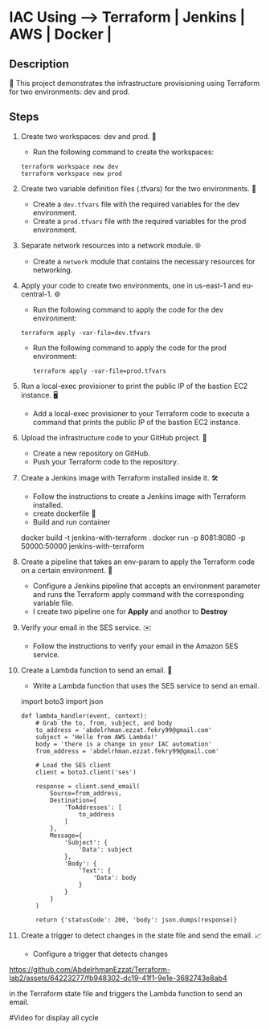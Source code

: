 # IAC Using --> Terraform | Jenkins | AWS | Docker |

## Description
🚀 This project demonstrates the infrastructure provisioning using Terraform for two environments: dev and prod.

## Steps

1. Create two workspaces: dev and prod. 🏢
    - Run the following command to create the workspaces:
     ```
     terraform workspace new dev
     terraform workspace new prod
     ```


2. Create two variable definition files (.tfvars) for the two environments. 📝
    - Create a `dev.tfvars` file with the required variables for the dev environment.
    - Create a `prod.tfvars` file with the required variables for the prod environment.

3. Separate network resources into a network module. 🌐
    - Create a `network` module that contains the necessary resources for networking.

4. Apply your code to create two environments, one in us-east-1 and eu-central-1. ⚙️
    - Run the following command to apply the code for the dev environment:
     ```
     terraform apply -var-file=dev.tfvars
     ```
   - Run the following command to apply the code for the prod environment:
     ```
     terraform apply -var-file=prod.tfvars
     ```

5. Run a local-exec provisioner to print the public IP of the bastion EC2 instance. 🖥️
    - Add a local-exec provisioner to your Terraform code to execute a command that prints the public IP of the bastion EC2 instance.

          
6. Upload the infrastructure code to your GitHub project. 📁
    - Create a new repository on GitHub.
    - Push your Terraform code to the repository.

7. Create a Jenkins image with Terraform installed inside it. 🛠️
    - Follow the instructions to create a Jenkins image with Terraform installed.
    - create dockerfile 🐳 
    - Build and run container 

    docker build -t jenkins-with-terraform .
    docker run -p 8081:8080 -p 50000:50000 jenkins-with-terraform

8. Create a pipeline that takes an env-param to apply the Terraform code on a certain environment. 🚦
    - Configure a Jenkins pipeline that accepts an environment parameter and runs the Terraform apply command with the corresponding variable file.
    - I create two pipeline one for **Apply** and anothor to **Destroy** 

9. Verify your email in the SES service. ✉️
    - Follow the instructions to verify your email in the Amazon SES service.

10. Create a Lambda function to send an email. 📧
    - Write a Lambda function that uses the SES service to send an email.
           
    import boto3
    import json

        def lambda_handler(event, context):
            # Grab the to, from, subject, and body
            to_address = 'abdelrhman.ezzat.fekry99@gmail.com'
            subject = 'Hello from AWS Lambda!'
            body = 'there is a change in your IAC automation'
            from_address = 'abdelrhman.ezzat.fekry99@gmail.com'

            # Load the SES client
            client = boto3.client('ses')

            response = client.send_email(
                Source=from_address,
                Destination={
                    'ToAddresses': [
                        to_address
                    ]
                },
                Message={
                    'Subject': {
                        'Data': subject
                    },
                    'Body': {
                        'Text': {
                            'Data': body
                        }
                    }
                }
            )

            return {'statusCode': 200, 'body': json.dumps(response)}

11. Create a trigger to detect changes in the state file and send the email. 📈
    - Configure a trigger that detects changes

https://github.com/AbdelrhmanEzzat/Terraform-lab2/assets/64223277/fb948302-dc19-41f1-9e1e-3682743e8ab4

 in the Terraform state file and triggers the Lambda function to send an email.


#Video for display all cycle 

